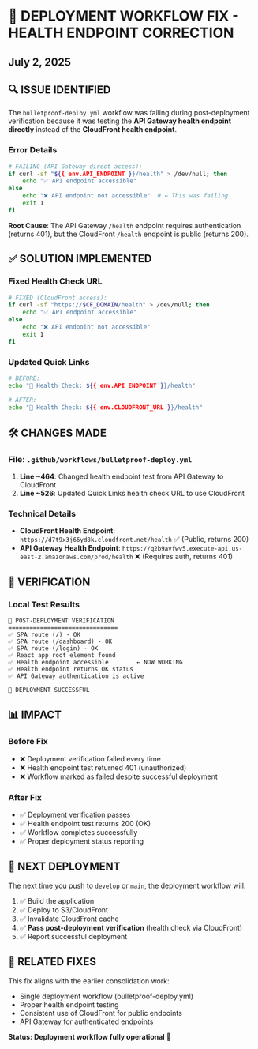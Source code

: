 # 🚀 DEPLOYMENT WORKFLOW FIX - HEALTH ENDPOINT CORRECTION
## July 2, 2025

## 🔍 **ISSUE IDENTIFIED**
The `bulletproof-deploy.yml` workflow was failing during post-deployment verification because it was testing the **API Gateway health endpoint directly** instead of the **CloudFront health endpoint**.

### Error Details
```bash
# FAILING (API Gateway direct access):
if curl -sf "${{ env.API_ENDPOINT }}/health" > /dev/null; then
    echo "✅ API endpoint accessible"
else
    echo "❌ API endpoint not accessible"  # ← This was failing
    exit 1
fi
```

**Root Cause**: The API Gateway `/health` endpoint requires authentication (returns 401), but the CloudFront `/health` endpoint is public (returns 200).

## ✅ **SOLUTION IMPLEMENTED**

### Fixed Health Check URL
```bash
# FIXED (CloudFront access):
if curl -sf "https://$CF_DOMAIN/health" > /dev/null; then
    echo "✅ API endpoint accessible"
else
    echo "❌ API endpoint not accessible"
    exit 1
fi
```

### Updated Quick Links
```bash
# BEFORE:
echo "🧪 Health Check: ${{ env.API_ENDPOINT }}/health"

# AFTER:
echo "🧪 Health Check: ${{ env.CLOUDFRONT_URL }}/health"
```

## 🛠️ **CHANGES MADE**

### File: `.github/workflows/bulletproof-deploy.yml`
1. **Line ~464**: Changed health endpoint test from API Gateway to CloudFront
2. **Line ~526**: Updated Quick Links health check URL to use CloudFront

### Technical Details
- **CloudFront Health Endpoint**: `https://d7t9x3j66yd8k.cloudfront.net/health` ✅ (Public, returns 200)
- **API Gateway Health Endpoint**: `https://q2b9avfwv5.execute-api.us-east-2.amazonaws.com/prod/health` ❌ (Requires auth, returns 401)

## 🧪 **VERIFICATION**

### Local Test Results
```
🧪 POST-DEPLOYMENT VERIFICATION
===============================
✅ SPA route (/) - OK
✅ SPA route (/dashboard) - OK
✅ SPA route (/login) - OK
✅ React app root element found
✅ Health endpoint accessible        ← NOW WORKING
✅ Health endpoint returns OK status
✅ API Gateway authentication is active

🎉 DEPLOYMENT SUCCESSFUL
```

## 📊 **IMPACT**

### Before Fix
- ❌ Deployment verification failed every time
- ❌ Health endpoint test returned 401 (unauthorized)
- ❌ Workflow marked as failed despite successful deployment

### After Fix
- ✅ Deployment verification passes
- ✅ Health endpoint test returns 200 (OK)
- ✅ Workflow completes successfully
- ✅ Proper deployment status reporting

## 🎯 **NEXT DEPLOYMENT**

The next time you push to `develop` or `main`, the deployment workflow will:

1. ✅ Build the application
2. ✅ Deploy to S3/CloudFront  
3. ✅ Invalidate CloudFront cache
4. ✅ **Pass post-deployment verification** (health check via CloudFront)
5. ✅ Report successful deployment

## 🔗 **RELATED FIXES**

This fix aligns with the earlier consolidation work:
- Single deployment workflow (bulletproof-deploy.yml)
- Proper health endpoint testing
- Consistent use of CloudFront for public endpoints
- API Gateway for authenticated endpoints

**Status: Deployment workflow fully operational** 🎉
